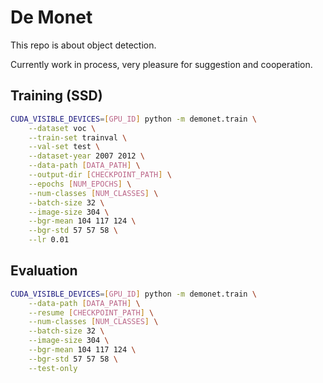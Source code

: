 # De Monet

This repo is about object detection.

Currently work in process, very pleasure for suggestion and cooperation.

## Training (SSD)

```sh
CUDA_VISIBLE_DEVICES=[GPU_ID] python -m demonet.train \
    --dataset voc \
    --train-set trainval \
    --val-set test \
    --dataset-year 2007 2012 \
    --data-path [DATA_PATH] \
    --output-dir [CHECKPOINT_PATH] \
    --epochs [NUM_EPOCHS] \
    --num-classes [NUM_CLASSES] \
    --batch-size 32 \
    --image-size 304 \
    --bgr-mean 104 117 124 \
    --bgr-std 57 57 58 \
    --lr 0.01
```

## Evaluation

```sh
CUDA_VISIBLE_DEVICES=[GPU_ID] python -m demonet.train \
    --data-path [DATA_PATH] \
    --resume [CHECKPOINT_PATH] \
    --num-classes [NUM_CLASSES] \
    --batch-size 32 \
    --image-size 304 \
    --bgr-mean 104 117 124 \
    --bgr-std 57 57 58 \
    --test-only
```
